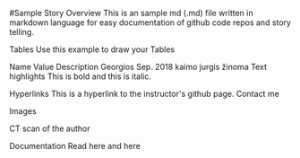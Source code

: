 #Sample Story
Overview
This is an sample md (.md) file written in markdown language for easy documentation of github code repos and story telling.

Tables
Use this example to draw your Tables

Name	Value	Description
Georgios	Sep. 2018	kaimo jurgis žinoma
Text highlights
This is bold and this is italic.

Hyperlinks
This is a hyperlink to the instructor's github page. Contact me

Images


CT scan of the author

Documentation
Read here
and here
